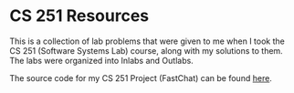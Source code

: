 # CS 251 Resources

This is a collection of lab problems that were given to me when I took the CS 251 (Software Systems Lab) course, along with my solutions to them.
The labs were organized into Inlabs and Outlabs.

The source code for my CS 251 Project (FastChat) can be found [here](https://github.com/AshwinAbraham2021/FastChat).
